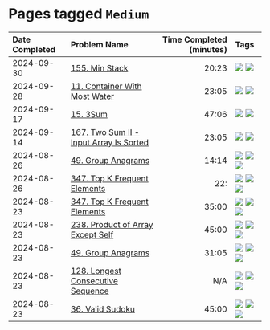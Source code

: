 # Pages tagged `Medium`

|Date Completed|Problem Name|Time Completed  (minutes)|Tags
|:---|:---|---:|:---|
|2024-09-30|[155. Min Stack](../155MinStack1.md)|20:23|[![](https://img.shields.io/badge/tag-Medium-33b5de)](../tags/Medium.md) [![](https://img.shields.io/badge/tag-Stack-61717a)](../tags/Stack.md)|
|2024-09-28|[11. Container With Most Water](../11ContainerWithMostWater1.md)|23:05|[![](https://img.shields.io/badge/tag-Medium-33b5de)](../tags/Medium.md) [![](https://img.shields.io/badge/tag-TwoPointers-a168f4)](../tags/TwoPointers.md)|
|2024-09-17|[15. 3Sum](../15ThreeSum1.md)|47:06|[![](https://img.shields.io/badge/tag-Medium-33b5de)](../tags/Medium.md) [![](https://img.shields.io/badge/tag-Two-Pointers-7ca620)](../tags/Two-Pointers.md)|
|2024-09-14|[167. Two Sum II - Input Array Is Sorted](../167TwoSumII1.md)|23:05|[![](https://img.shields.io/badge/tag-Medium-33b5de)](../tags/Medium.md) [![](https://img.shields.io/badge/tag-TwoPointers-a168f4)](../tags/TwoPointers.md)|
|2024-08-26|[49. Group Anagrams](../49GroupAnagrams2.md)|14:14|[![](https://img.shields.io/badge/tag-Arrays-e2851f)](../tags/Arrays.md) [![](https://img.shields.io/badge/tag-Hashing-0fcaa)](../tags/Hashing.md) [![](https://img.shields.io/badge/tag-Medium-33b5de)](../tags/Medium.md)|
|2024-08-26|[347. Top K Frequent Elements](../347TopKFrequentElements2.md)|22:|[![](https://img.shields.io/badge/tag-Arrays-e2851f)](../tags/Arrays.md) [![](https://img.shields.io/badge/tag-Hashing-0fcaa)](../tags/Hashing.md) [![](https://img.shields.io/badge/tag-Medium-33b5de)](../tags/Medium.md)|
|2024-08-23|[347. Top K Frequent Elements](../347TopKFrequentElements1.md)|35:00|[![](https://img.shields.io/badge/tag-Arrays-e2851f)](../tags/Arrays.md) [![](https://img.shields.io/badge/tag-Hashing-0fcaa)](../tags/Hashing.md) [![](https://img.shields.io/badge/tag-Medium-33b5de)](../tags/Medium.md)|
|2024-08-23|[238. Product of Array Except Self](../238ProductOfArrayExceptSelf1.md)|45:00|[![](https://img.shields.io/badge/tag-Arrays-e2851f)](../tags/Arrays.md) [![](https://img.shields.io/badge/tag-Hashing-0fcaa)](../tags/Hashing.md) [![](https://img.shields.io/badge/tag-Medium-33b5de)](../tags/Medium.md)|
|2024-08-23|[49. Group Anagrams](../49GroupAnagrams1.md)|31:05|[![](https://img.shields.io/badge/tag-Arrays-e2851f)](../tags/Arrays.md) [![](https://img.shields.io/badge/tag-Hashing-0fcaa)](../tags/Hashing.md) [![](https://img.shields.io/badge/tag-Medium-33b5de)](../tags/Medium.md)|
|2024-08-23|[128. Longest Consecutive Sequence](../128LongestConsecutiveSequence.md)|N/A|[![](https://img.shields.io/badge/tag-Arrays-e2851f)](../tags/Arrays.md) [![](https://img.shields.io/badge/tag-Hashing-0fcaa)](../tags/Hashing.md) [![](https://img.shields.io/badge/tag-Medium-33b5de)](../tags/Medium.md)|
|2024-08-23|[36. Valid Sudoku](../36ValidSudoku1.md)|45:00|[![](https://img.shields.io/badge/tag-Arrays-e2851f)](../tags/Arrays.md) [![](https://img.shields.io/badge/tag-Hashing-0fcaa)](../tags/Hashing.md) [![](https://img.shields.io/badge/tag-Medium-33b5de)](../tags/Medium.md)|